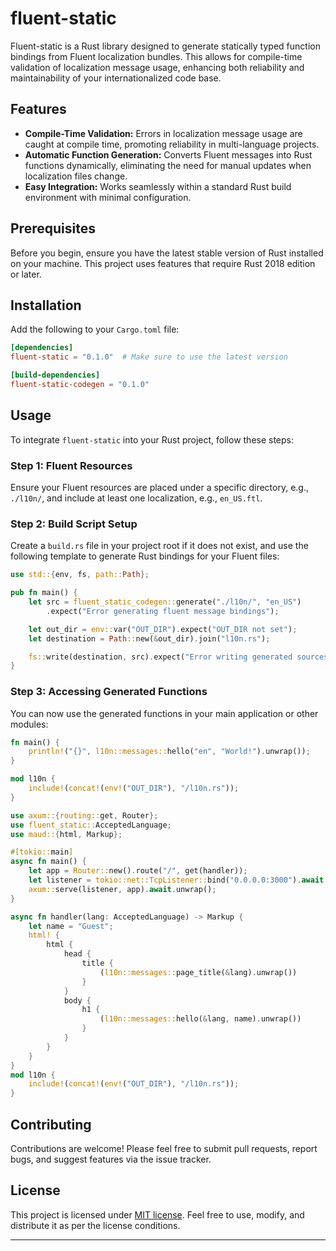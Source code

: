 
# fluent-static

Fluent-static is a Rust library designed to generate statically typed function bindings from Fluent localization bundles. This allows for compile-time validation of localization message usage, enhancing both reliability and maintainability of your internationalized code base.

## Features

- **Compile-Time Validation:** Errors in localization message usage are caught at compile time, promoting reliability in multi-language projects.
- **Automatic Function Generation:** Converts Fluent messages into Rust functions dynamically, eliminating the need for manual updates when localization files change.
- **Easy Integration:** Works seamlessly within a standard Rust build environment with minimal configuration.

## Prerequisites

Before you begin, ensure you have the latest stable version of Rust installed on your machine. This project uses features that require Rust 2018 edition or later.

## Installation

Add the following to your `Cargo.toml` file:

```toml
[dependencies]
fluent-static = "0.1.0"  # Make sure to use the latest version

[build-dependencies]
fluent-static-codegen = "0.1.0"
```

## Usage

To integrate `fluent-static` into your Rust project, follow these steps:

### Step 1: Fluent Resources

Ensure your Fluent resources are placed under a specific directory, e.g., `./l10n/`, and include at least one localization, e.g., `en_US.ftl`.

### Step 2: Build Script Setup

Create a `build.rs` file in your project root if it does not exist, and use the following template to generate Rust bindings for your Fluent files:

```rust
use std::{env, fs, path::Path};

pub fn main() {
    let src = fluent_static_codegen::generate("./l10n/", "en_US")
        .expect("Error generating fluent message bindings");

    let out_dir = env::var("OUT_DIR").expect("OUT_DIR not set");
    let destination = Path::new(&out_dir).join("l10n.rs");

    fs::write(destination, src).expect("Error writing generated sources");
}
```

### Step 3: Accessing Generated Functions

You can now use the generated functions in your main application or other modules:

```rust
fn main() {
    println!("{}", l10n::messages::hello("en", "World!").unwrap());
}

mod l10n {
    include!(concat!(env!("OUT_DIR"), "/l10n.rs"));
}
```


```rust
use axum::{routing::get, Router};
use fluent_static::AcceptedLanguage;
use maud::{html, Markup};

#[tokio::main]
async fn main() {
    let app = Router::new().route("/", get(handler));
    let listener = tokio::net::TcpListener::bind("0.0.0.0:3000").await.unwrap();
    axum::serve(listener, app).await.unwrap();
}

async fn handler(lang: AcceptedLanguage) -> Markup {
    let name = "Guest";
    html! {
        html {
            head {
                title {
                    (l10n::messages::page_title(&lang).unwrap())
                }
            }
            body {
                h1 {
                    (l10n::messages::hello(&lang, name).unwrap())
                }
            }
        }
    }
}
mod l10n {
    include!(concat!(env!("OUT_DIR"), "/l10n.rs"));
}
```

## Contributing

Contributions are welcome! Please feel free to submit pull requests, report bugs, and suggest features via the issue tracker.

## License

This project is licensed under [MIT license](LICENSE.md). Feel free to use, modify, and distribute it as per the license conditions.

---
